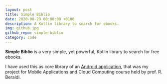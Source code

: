 ```yaml
---
layout: post
title: Simple Biblio
date: 2020-08-29 00:00:00 +0100
description: A Kotlin library to search for ebooks.
img: github.jpg
github_repo: simple-biblio
category: code
---
```

**Simple Biblio** is a very simple, yet powerful, Kotlin library to search for free ebooks.

I have used this as core library of an [Android application](https://github.com/lrusso96/simple-biblio-client), that was my project for Mobile Applications and Cloud Computing course held by prof. R. Beraldi.